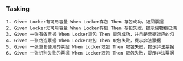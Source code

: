 ### Tasking

    1. Given Locker有可用容量 When Locker存包 Then 存包成功，返回票据  
    2. Given Locker无可用容量 When Locker存包 Then 存包失败，提示储物柜已满  
    3. Given 一张有效票据 When Locker取包 Then 取包成功，并且是票据对应的包  
    4. Given 一张伪造票据 When Locker取包 Then 取包失败，提示非法票据  
    5. Given 一张重复使用的票据 When Locker取包 Then 取包失败，提示非法票据  
    6. Given 一张识别失败的票据 When Locker取包 Then 取包失败，提示非法票据  